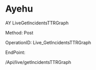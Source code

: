 #     Ayehu


AY LiveGetIncidentsTTRGraph

Method: Post

OperationID: Live_GetIncidentsTTRGraph

EndPoint:

/Api/live/getIncidentsTTRGraph
